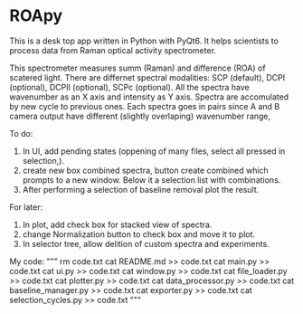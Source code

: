 # ROApy

This is a desk top app written in Python with PyQt6.
It helps scientists to process data from Raman optical activity spectrometer.

This spectrometer measures summ (Raman) and difference (ROA) of scatered light.
There are differnet spectral modalities: SCP (default), DCPI (optional), DCPII (optional), SCPc (optional).
All the spectra have wavenumber as an X axis and intensity as Y axis.
Spectra are accomulated by new cycle to previous ones.
Each spectra goes in pairs since A and B camera output have different (slightly overlaping) wavenumber range,

To do:

1. In UI, add pending states (oppening of many files, select all pressed in selection,).
2. create new box combined spectra, button create combined which prompts to a new window. Below it a selection list with combinations.
3. After performing a selection of baseline removal plot the result.

For later:

1. In plot, add check box for stacked view of spectra.
2. change Normalization button to check box and move it to plot.
3. In selector tree, allow delition of custom spectra and experiments.

My code:
"""
rm code.txt
cat README.md >> code.txt
cat main.py >> code.txt
cat ui.py >> code.txt
cat window.py >> code.txt
cat file_loader.py >> code.txt
cat plotter.py >> code.txt
cat data_processor.py >> code.txt
cat baseline_manager.py >> code.txt
cat exporter.py >> code.txt
cat selection_cycles.py >> code.txt
"""
